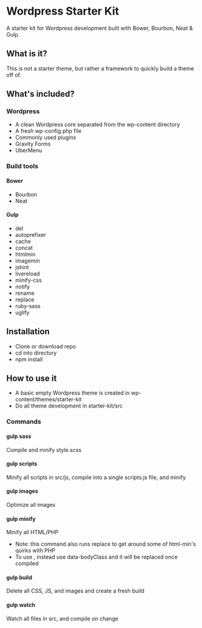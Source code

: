 # Wordpress Starter Kit

A starter kit for Wordpress development built with Bower, Bourbon, Neat & Gulp.

## What is it?

This is not a starter theme, but rather a framework to quickly build a theme off of.

## What's included?

### Wordpress
- A clean Wordpress core separated from the wp-content directory
- A fresh wp-config.php file
- Commonly used plugins
 - Gravity Forms
 - UberMenu

### Build tools
#### Bower
- Bourbon
- Neat

#### Gulp
- del
- autoprefixer
- cache
- concat
- htmlmin
- imagemin
- jshint
- livereload
- minify-css
- notify
- rename
- replace
- ruby-sass
- uglify

## Installation
- Clone or download repo
- cd into directory
- npm install

## How to use it
- A basic empty Wordpress theme is created in wp-content/themes/starter-kit
- Do all theme development in starter-kit/src

### Commands

#### gulp sass
Compile and minify style.scss

#### gulp scripts
Minify all scripts in src/js, compile into a single scripts.js file, and minify

#### gulp images
Optimize all images

#### gulp minify
Minify all HTML/PHP
- Note: this command also runs replace to get around some of html-min's quirks with PHP
- To use <?php body_class(); ?>, instead use data-bodyClass and it will be replaced once compiled

#### gulp build
Delete all CSS, JS, and images and create a fresh build

#### gulp watch
Watch all files in src, and compile on change
